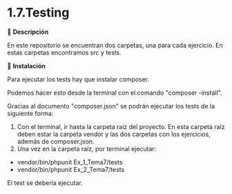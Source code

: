 # 1.7.Testing

:pushpin: **Descripción**

En este repositorio se encuentran dos carpetas, una para cada ejercicio. En estas carpetas encontramos src y tests.

:pushpin:   **Instalación**

Para ejecutar los tests hay que instalar composer.

Podemos hacer esto desde la terminal con el comando "composer -install".

Gracias al documento "composer.json" se podrán ejecutar los tests de la siguiente forma:

1) Con el terminal, ir hasta la carpeta raíz del proyecto. En esta carpeta raíz deben estar la carpeta vendor y las dos carpetas con los ejercicios, además de composer.json.
2) Una vez en la carpeta raíz, por terminal ejecutar: 
- vendor/bin/phpunit Ex_1_Tema7/tests
- vendor/bin/phpunit Ex_2_Tema7/tests

El test se debería ejecutar.